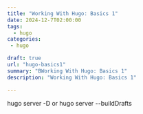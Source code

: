 ```yaml
---
title: "Working With Hugo: Basics 1"
date: 2024-12-7T02:00:00
tags:
  - hugo
categories: 
 - hugo

draft: true
url: "hugo-basics1"
summary: "BWorking With Hugo: Basics 1"
description: "Working With Hugo: Basics 1"

---
```



hugo server -D
or 
hugo server --buildDrafts
